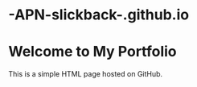 # -APN-slickback-.github.io
<!DOCTYPE html>
<html lang="en">
<head>
    <meta charset="UTF-8">
    <meta name="viewport" content="width=device-width, initial-scale=1.0">
    <title>My GitHub Portfolio</title>
</head>
<body>
    <h1>Welcome to My Portfolio</h1>
    <p>This is a simple HTML page hosted on GitHub.</p>
</body>
</html>
